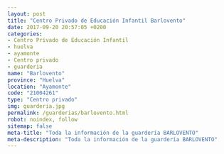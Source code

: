 ```yaml
---
layout: post
title: "Centro Privado de Educación Infantil Barlovento"
date: 2017-09-20 20:57:05 +0200
categories:
- Centro Privado de Educación Infantil
- huelva
- ayamonte
- Centro privado
- guarderia
name: "Barlovento"
province: "Huelva"
location: "Ayamonte"
code: "21004261"
type: "Centro privado"
img: guarderia.jpg
permalink: /guarderias/barlovento.html
robot: noindex, follow
sitemap: false
meta-title: "Toda la información de la guardería BARLOVENTO"
meta-description: "Toda la información de la guardería BARLOVENTO"
---
```

